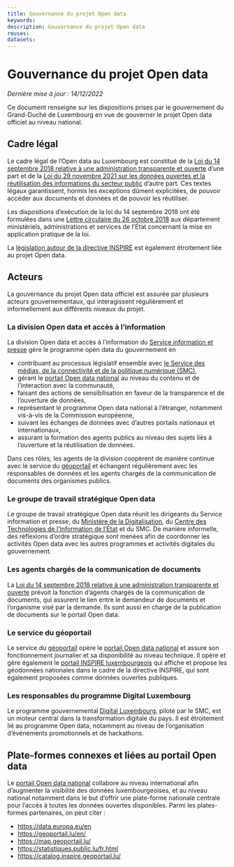 ```yaml
---
title: Gouvernance du projet Open data
keywords:
description: Gouvernance du projet Open data
reuses:
datasets:
---
```


# Gouvernance du projet Open data

*Dernière mise à jour : 14/12/2022*

Ce document renseigne sur les dispositions prises par le gouvernement du Grand-Duché de Luxembourg en vue de gouverner le projet Open data officiel au niveau national.
## Cadre légal
Le cadre légal de l’Open data au Luxembourg est constitué de la [Loi du 14 septembre 2018 relative à une administration transparente et ouverte](https://legilux.public.lu/eli/etat/leg/loi/2018/09/14/a883/jo) d’une part et de la [Loi du 29 novembre 2021 sur les données ouvertes et la réutilisation des informations du secteur public](https://legilux.public.lu/eli/etat/leg/loi/2021/11/29/a836/jo) d’autre part. Ces textes légaux garantissent, hormis les exceptions dûment explicitées, de pouvoir accéder aux documents et données et de pouvoir les réutiliser.

Les dispositions d’exécution de la loi du 14 septembre 2018 ont été formulées dans une [Lettre circulaire du 26 octobre 2018](https://data.public.lu/fr/datasets/lettre-circulaire-aux-departement-ministeriels-administrations-et-services-de-letat-administration-transparente-et-ouverte/) aux département ministériels, administrations et services de l'État concernant la mise en application pratique de la loi.

La [législation autour de la directive INSPIRE](https://legilux.public.lu/eli/etat/leg/loi/2010/07/26/n4/jo) est également étroitement liée au projet Open data.
## Acteurs
La gouvernance du projet Open data officiel est assurée par plusieurs acteurs gouvernementaux, qui interagissent régulièrement et informellement aux différents niveaux du projet.
### La division Open data et accès à l’information
La division Open data et accès à l’information du [Service information et presse](https://sip.gouvernement.lu/fr.html) gère le programme open data du gouvernement en 

- contribuant au processus législatif ensemble avec [le Service des médias, de la connectivité et de la politique numérique (SMC)](https://smc.gouvernement.lu/fr.html),
- gérant le [portail Open data national](https://data.public.lu/fr/) au niveau du contenu et de l’interaction avec la communauté,
- faisant des actions de sensibilisation en faveur de la transparence et de l’ouverture de données,
- représentant le programme Open data national à l’étranger, notamment vis-à-vis de la Commission européenne,
- suivant les échanges de données avec d’autres portails nationaux et internationaux,
- assurant la formation des agents publics au niveau des sujets liés à l’ouverture et la réutilisation de données.

Dans ces rôles, les agents de la division coopèrent de manière continue avec le service du [géoportail](https://geoportail.lu/en/) et échangent régulièrement avec les responsables de données et les agents chargés de la communication de documents des organismes publics.
### Le groupe de travail stratégique Open data
Le groupe de travail stratégique Open data réunit les dirigeants du Service information et presse, du [Ministère de la Digitalisation](https://digital.gouvernement.lu/fr.html), du [Centre des Technologies de l’Information de l’État](https://ctie.gouvernement.lu/fr.html) et du SMC. De manière informelle, des réflexions d’ordre stratégique sont menées afin de coordonner les activités Open data avec les autres programmes et activités digitales du gouvernement.
### Les agents chargés de la communication de documents
La [Loi du 14 septembre 2018 relative à une administration transparente et ouverte](https://legilux.public.lu/eli/etat/leg/loi/2018/09/14/a883/jo) prévoit la fonction d’agents chargés de la communication de documents, qui assurent le lien entre le demandeur de documents et l’organisme visé par la demande. Ils sont aussi en charge de la publication de documents sur le portail Open data.
### Le service du géoportail
Le service du [géoportail](https://geoportail.lu/en/) opère le [portail Open data national](https://data.public.lu/fr/) et assure son fonctionnement journalier et sa disponibilité au niveau technique. Il opère et gère également le [portail INSPIRE luxembourgeois](https://catalog.inspire.geoportail.lu/) qui affiche et propose les géodonnées nationales dans le cadre de la directive INSPIRE, qui sont également proposées comme données ouvertes publiques.
### Les responsables du programme Digital Luxembourg
Le programme gouvernemental [Digital Luxembourg](https://digital-luxembourg.public.lu/), piloté par le SMC, est un moteur central dans la transformation digitale du pays. Il est étroitement lié au programme Open data, notamment au niveau de l’organisation d’événements promotionnels et de hackathons.
## Plate-formes connexes et liées au portail Open data
Le [portail Open data national](https://data.public.lu/fr/) collabore au niveau international afin d’augmenter la visibilité des données luxembourgeoises, et au niveau national notamment dans le but d’offrir une plate-forme nationale centrale pour l’accès à toutes les données ouvertes disponibles. Parmi les plates-formes partenaires, on peut citer :

- <https://data.europa.eu/en>
- <https://geoportail.lu/en/>
- <https://map.geoportail.lu/>
- <https://statistiques.public.lu/fr.html>
- <https://catalog.inspire.geoportail.lu/>


